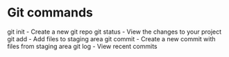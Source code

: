 # Git commands

git init - Create a new git repo
git status - View the changes to your project
git add - Add files to staging area
git commit - Create a new commit with files from staging area
git log - View recent commits